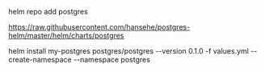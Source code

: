 
helm repo add postgres 

https://raw.githubusercontent.com/hansehe/postgres-helm/master/helm/charts/postgres

helm install my-postgres postgres/postgres --version 0.1.0 -f values.yml --create-namespace --namespace postgres
